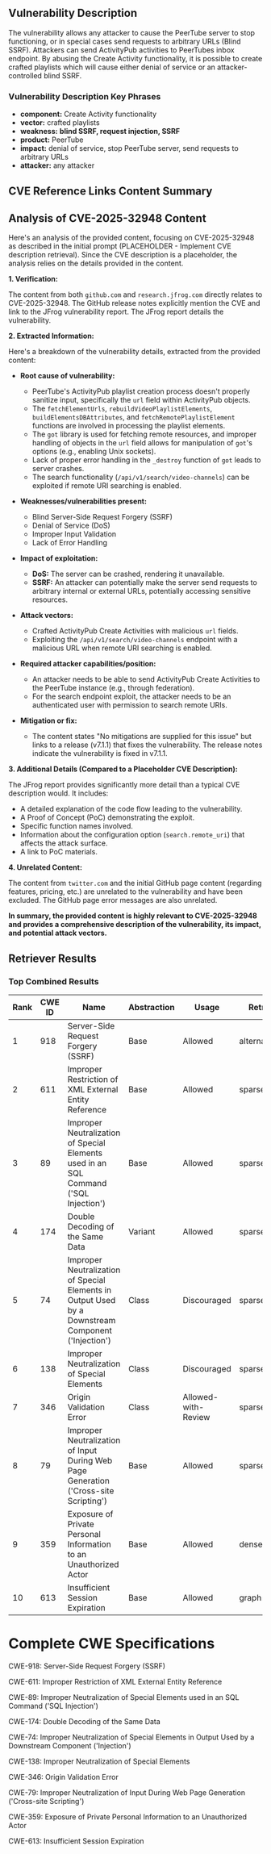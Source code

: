 ## Vulnerability Description
The vulnerability allows any attacker to cause the PeerTube server to stop functioning, or in special cases send requests to arbitrary URLs (Blind SSRF). Attackers can send ActivityPub activities to PeerTubes inbox endpoint. By abusing the Create Activity functionality, it is possible to create crafted playlists which will cause either denial of service or an attacker-controlled blind SSRF.

### Vulnerability Description Key Phrases
- **component:** Create Activity functionality
- **vector:** crafted playlists
- **weakness:** **blind SSRF, request injection, SSRF**
- **product:** PeerTube
- **impact:** denial of service, stop PeerTube server, send requests to arbitrary URLs
- **attacker:** any attacker

## CVE Reference Links Content Summary
## Analysis of CVE-2025-32948 Content

Here's an analysis of the provided content, focusing on CVE-2025-32948 as described in the initial prompt (PLACEHOLDER - Implement CVE description retrieval).  Since the CVE description is a placeholder, the analysis relies on the details provided in the content.

**1. Verification:**

The content from both `github.com` and `research.jfrog.com` directly relates to CVE-2025-32948. The GitHub release notes explicitly mention the CVE and link to the JFrog vulnerability report. The JFrog report details the vulnerability.

**2. Extracted Information:**

Here's a breakdown of the vulnerability details, extracted from the provided content:

*   **Root cause of vulnerability:**
    *   PeerTube's ActivityPub playlist creation process doesn't properly sanitize input, specifically the `url` field within ActivityPub objects.
    *   The `fetchElementUrls`, `rebuildVideoPlaylistElements`, `buildElementsDBAttributes`, and `fetchRemotePlaylistElement` functions are involved in processing the playlist elements.
    *   The `got` library is used for fetching remote resources, and improper handling of objects in the `url` field allows for manipulation of `got`'s options (e.g., enabling Unix sockets).
    *   Lack of proper error handling in the `_destroy` function of `got` leads to server crashes.
    *   The search functionality (`/api/v1/search/video-channels`) can be exploited if remote URI searching is enabled.

*   **Weaknesses/vulnerabilities present:**
    *   Blind Server-Side Request Forgery (SSRF)
    *   Denial of Service (DoS)
    *   Improper Input Validation
    *   Lack of Error Handling

*   **Impact of exploitation:**
    *   **DoS:**  The server can be crashed, rendering it unavailable.
    *   **SSRF:** An attacker can potentially make the server send requests to arbitrary internal or external URLs, potentially accessing sensitive resources.

*   **Attack vectors:**
    *   Crafted ActivityPub Create Activities with malicious `url` fields.
    *   Exploiting the `/api/v1/search/video-channels` endpoint with a malicious URL when remote URI searching is enabled.

*   **Required attacker capabilities/position:**
    *   An attacker needs to be able to send ActivityPub Create Activities to the PeerTube instance (e.g., through federation).
    *   For the search endpoint exploit, the attacker needs to be an authenticated user with permission to search remote URIs.

*   **Mitigation or fix:**
    *   The content states "No mitigations are supplied for this issue" but links to a release (v7.1.1) that fixes the vulnerability.  The release notes indicate the vulnerability is fixed in v7.1.1.

**3. Additional Details (Compared to a Placeholder CVE Description):**

The JFrog report provides significantly more detail than a typical CVE description would. It includes:

*   A detailed explanation of the code flow leading to the vulnerability.
*   A Proof of Concept (PoC) demonstrating the exploit.
*   Specific function names involved.
*   Information about the configuration option (`search.remote_uri`) that affects the attack surface.
*   A link to PoC materials.

**4. Unrelated Content:**

The content from `twitter.com` and the initial GitHub page content (regarding features, pricing, etc.) are unrelated to the vulnerability and have been excluded. The GitHub page error messages are also unrelated.

**In summary, the provided content is highly relevant to CVE-2025-32948 and provides a comprehensive description of the vulnerability, its impact, and potential attack vectors.**

## Retriever Results

### Top Combined Results

| Rank | CWE ID | Name | Abstraction | Usage  | Retrievers | Individual Scores |
|------|--------|------|-------------|-------|------------|-------------------|
| 1 | 918 | Server-Side Request Forgery (SSRF) | Base | Allowed | alternate_terms | 1.000 |
| 2 | 611 | Improper Restriction of XML External Entity Reference | Base | Allowed | sparse | 0.312 |
| 3 | 89 | Improper Neutralization of Special Elements used in an SQL Command ('SQL Injection') | Base | Allowed | sparse | 0.309 |
| 4 | 174 | Double Decoding of the Same Data | Variant | Allowed | sparse | 0.293 |
| 5 | 74 | Improper Neutralization of Special Elements in Output Used by a Downstream Component ('Injection') | Class | Discouraged | sparse | 0.292 |
| 6 | 138 | Improper Neutralization of Special Elements | Class | Discouraged | sparse | 0.290 |
| 7 | 346 | Origin Validation Error | Class | Allowed-with-Review | sparse | 0.287 |
| 8 | 79 | Improper Neutralization of Input During Web Page Generation ('Cross-site Scripting') | Base | Allowed | sparse | 0.286 |
| 9 | 359 | Exposure of Private Personal Information to an Unauthorized Actor | Base | Allowed | dense | 0.500 |
| 10 | 613 | Insufficient Session Expiration | Base | Allowed | graph | 0.002 |



# Complete CWE Specifications

CWE-918: Server-Side Request Forgery (SSRF)

CWE-611: Improper Restriction of XML External Entity Reference

CWE-89: Improper Neutralization of Special Elements used in an SQL Command ('SQL Injection')

CWE-174: Double Decoding of the Same Data

CWE-74: Improper Neutralization of Special Elements in Output Used by a Downstream Component ('Injection')

CWE-138: Improper Neutralization of Special Elements

CWE-346: Origin Validation Error

CWE-79: Improper Neutralization of Input During Web Page Generation ('Cross-site Scripting')

CWE-359: Exposure of Private Personal Information to an Unauthorized Actor

CWE-613: Insufficient Session Expiration